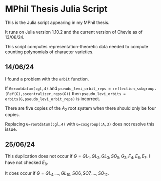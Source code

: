# MPhil Thesis Julia Script

This is the Julia script appearing in my MPhil thesis. 

It runs on Julia version 1.10.2 and the current version of Chevie as of 13/06/24.

This script computes representation-theoretic data needed to compute counting polynomials of character varieties.

## 14/06/24
I found a problem with the `orbit` function. 

If `G=rootdatum(:gl,4)` and `pseudo_levi_orbit_reps = reflection_subgroup.(Ref(G),sscentralizer_reps(G))` then `pseudo_levi_orbits = orbits(G,pseudo_levi_orbit_reps)` is incorrect. 

There are five copies of the $A_2$ root system when there should only be four copies. 

Replacing `G=rootdatum(:gl,4)` with `G=coxgroup(:A,3)` does not resolve this issue.

## 25/06/24
This duplication does not occur if $G=GL_1,GL_2,GL_3,SO_5, G_2, F_4, E_6, E_7$. I have not checked $E_8$. 

It does occur if $G=GL_4,\ldots,GL_{10},SO6,SO7,\ldots,SO_{12}$.
